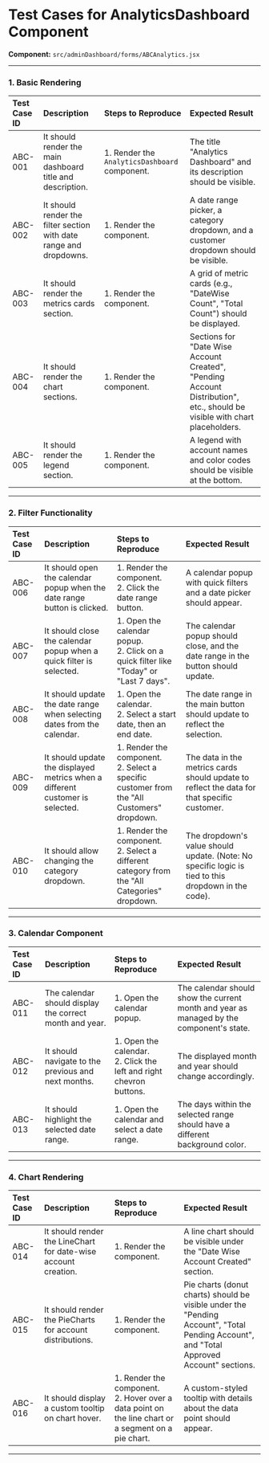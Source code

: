 
# Test Cases for AnalyticsDashboard Component

**Component:** `src/adminDashboard/forms/ABCAnalytics.jsx`

---

### 1. Basic Rendering

| Test Case ID | Description | Steps to Reproduce | Expected Result |
| :--- | :--- | :--- | :--- |
| ABC-001 | It should render the main dashboard title and description. | 1. Render the `AnalyticsDashboard` component. | The title "Analytics Dashboard" and its description should be visible. |
| ABC-002 | It should render the filter section with date range and dropdowns. | 1. Render the component. | A date range picker, a category dropdown, and a customer dropdown should be visible. |
| ABC-003 | It should render the metrics cards section. | 1. Render the component. | A grid of metric cards (e.g., "DateWise Count", "Total Count") should be displayed. |
| ABC-004 | It should render the chart sections. | 1. Render the component. | Sections for "Date Wise Account Created", "Pending Account Distribution", etc., should be visible with chart placeholders. |
| ABC-005 | It should render the legend section. | 1. Render the component. | A legend with account names and color codes should be visible at the bottom. |

---

### 2. Filter Functionality

| Test Case ID | Description | Steps to Reproduce | Expected Result |
| :--- | :--- | :--- | :--- |
| ABC-006 | It should open the calendar popup when the date range button is clicked. | 1. Render the component. <br> 2. Click the date range button. | A calendar popup with quick filters and a date picker should appear. |
| ABC-007 | It should close the calendar popup when a quick filter is selected. | 1. Open the calendar popup. <br> 2. Click on a quick filter like "Today" or "Last 7 days". | The calendar popup should close, and the date range in the button should update. |
| ABC-008 | It should update the date range when selecting dates from the calendar. | 1. Open the calendar. <br> 2. Select a start date, then an end date. | The date range in the main button should update to reflect the selection. |
| ABC-009 | It should update the displayed metrics when a different customer is selected. | 1. Render the component. <br> 2. Select a specific customer from the "All Customers" dropdown. | The data in the metrics cards should update to reflect the data for that specific customer. |
| ABC-010 | It should allow changing the category dropdown. | 1. Render the component. <br> 2. Select a different category from the "All Categories" dropdown. | The dropdown's value should update. (Note: No specific logic is tied to this dropdown in the code). |

---

### 3. Calendar Component

| Test Case ID | Description | Steps to Reproduce | Expected Result |
| :--- | :--- | :--- | :--- |
| ABC-011 | The calendar should display the correct month and year. | 1. Open the calendar popup. | The calendar should show the current month and year as managed by the component's state. |
| ABC-012 | It should navigate to the previous and next months. | 1. Open the calendar. <br> 2. Click the left and right chevron buttons. | The displayed month and year should change accordingly. |
| ABC-013 | It should highlight the selected date range. | 1. Open the calendar and select a date range. | The days within the selected range should have a different background color. |

---

### 4. Chart Rendering

| Test Case ID | Description | Steps to Reproduce | Expected Result |
| :--- | :--- | :--- | :--- |
| ABC-014 | It should render the LineChart for date-wise account creation. | 1. Render the component. | A line chart should be visible under the "Date Wise Account Created" section. |
| ABC-015 | It should render the PieCharts for account distributions. | 1. Render the component. | Pie charts (donut charts) should be visible under the "Pending Account", "Total Pending Account", and "Total Approved Account" sections. |
| ABC-016 | It should display a custom tooltip on chart hover. | 1. Render the component. <br> 2. Hover over a data point on the line chart or a segment on a pie chart. | A custom-styled tooltip with details about the data point should appear. |

---

